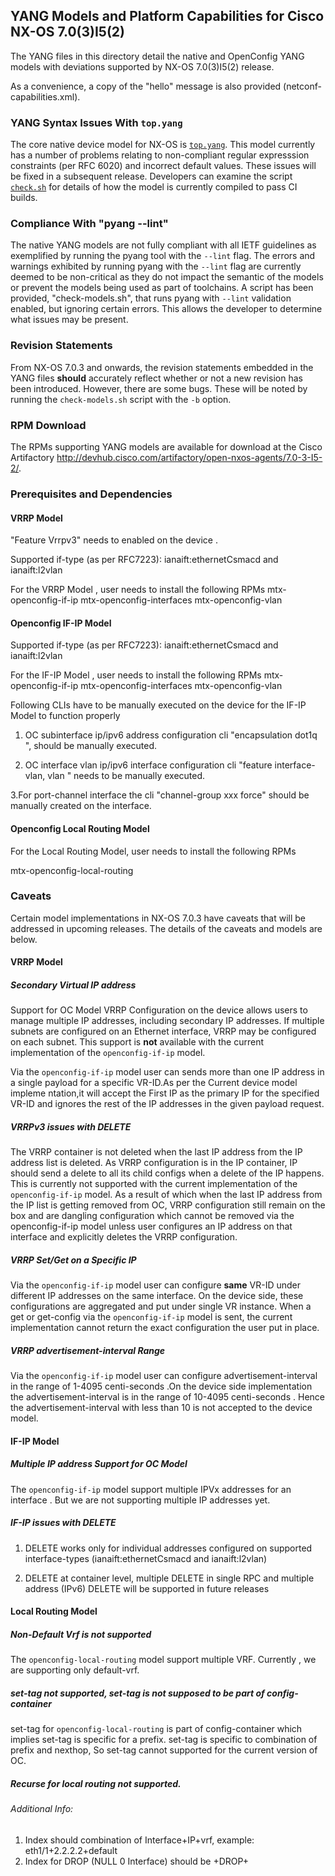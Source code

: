 ## YANG Models and Platform Capabilities for Cisco NX-OS 7.0(3)I5(2)

The YANG files in this directory detail the native and OpenConfig YANG models with deviations supported by NX-OS 7.0(3)I5(2) release.

As a convenience, a copy of the "hello" message is also provided (netconf-capabilities.xml).

### YANG Syntax Issues With ```top.yang```

The core native device model for NX-OS is [```top.yang```](top.yang). This model currently has a number of problems relating to non-compliant regular expresssion constraints (per RFC 6020) and incorrect default values. These issues will be fixed in a subsequent release.  Developers can examine the script [```check.sh```](../check.sh) for details of how the model is currently compiled to pass CI builds.


### Compliance With "pyang --lint"

The native YANG models are not fully compliant with all IETF guidelines as exemplified by running the pyang tool with the ```--lint``` flag. The errors and warnings exhibited by running pyang with the ```--lint``` flag are currently deemed to be non-critical as they do not impact the semantic of the models or prevent the models being used as part of toolchains. A script has been provided, "check-models.sh", that runs pyang with ```--lint``` validation enabled, but ignoring certain errors. This allows the developer to determine what issues may be present.


### Revision Statements

From NX-OS 7.0.3 and onwards, the revision statements embedded in the YANG files **should** accurately reflect whether or not a new revision has been introduced. However, there are some bugs. These will be noted by running the ```check-models.sh``` script with the ```-b``` option.


### RPM Download

The RPMs supporting YANG models are available for download at the Cisco Artifactory http://devhub.cisco.com/artifactory/open-nxos-agents/7.0-3-I5-2/.


### Prerequisites and Dependencies 

#### VRRP Model 

"Feature Vrrpv3" needs to enabled on the device . 


Supported if-type (as per RFC7223): ianaift:ethernetCsmacd and ianaift:l2vlan

For the VRRP Model , user needs to install the following RPMs 
mtx-openconfig-if-ip 
mtx-openconfig-interfaces 
mtx-openconfig-vlan

#### Openconfig IF-IP Model

Supported if-type (as per RFC7223): ianaift:ethernetCsmacd and ianaift:l2vlan

For the IF-IP Model , user needs to install the following RPMs 
mtx-openconfig-if-ip 
mtx-openconfig-interfaces 
mtx-openconfig-vlan

Following CLIs have to be manually executed on the device for the IF-IP Model to function properly

1. OC subinterface ip/ipv6 address configuration  cli "encapsulation dot1q <encap>", should be manually executed.

2. OC interface vlan ip/ipv6 interface configuration cli "feature interface-vlan,  vlan <xxx> " needs to be manually executed.

3.For port-channel interface the cli "channel-group xxx force" should be manually created on the interface. 


#### Openconfig Local Routing Model

For the Local Routing Model, user needs to install the following RPMs 

mtx-openconfig-local-routing


### Caveats

Certain model implementations in NX-OS 7.0.3 have caveats that will be addressed in upcoming releases. The details of the caveats and models are below.


#### VRRP Model 

##### Secondary Virtual IP address
Support for OC Model VRRP Configuration on the device allows users to manage multiple IP addresses, including secondary IP addresses. If multiple subnets are configured on an Ethernet interface, VRRP may be configured on each subnet. This support is **not** available with the current implementation of the ```openconfig-if-ip``` model.

Via the ```openconfig-if-ip``` model user can sends more than one IP address in a single payload for a specific VR-ID.As per the Current device model impleme
ntation,it will accept the First IP as the primary IP for the specified VR-ID and ignores the rest of the IP addresses in the given payload request.

##### VRRPv3 issues with DELETE
The VRRP container is not deleted when the last IP address from the IP address list is deleted. As VRRP configuration is in the IP container, IP should send a delete to all its child configs when a delete of the IP happens. This is currently not supported with the current implementation of the ```openconfig-if-ip``` model. As a result of which when the last IP address from the IP list is getting removed from OC, VRRP configuration still remain on the box and are dangling configuration which cannot be removed via the openconfig-if-ip model unless user configures an IP address on that interface and explicitly deletes the VRRP configuration. 



##### VRRP Set/Get on a Specific IP
Via the ```openconfig-if-ip``` model user can configure **same** VR-ID under different IP addresses on the same interface. On the device side, these configurations are aggregated and put under single VR instance.
When a get or get-config via the ```openconfig-if-ip``` model is sent, the current implementation cannot return the exact configuration the user put in place.


##### VRRP advertisement-interval Range
Via the ```openconfig-if-ip``` model user can configure advertisement-interval in the range of 1-4095 centi-seconds .On the device side implementation the advertisement-interval is in the range of 10-4095 centi-seconds . Hence the advertisement-interval with less than 10 is not accepted to the device model.


#### IF-IP Model

##### Multiple IP address Support for OC Model 
The ```openconfig-if-ip``` model support multiple IPVx addresses for an interface . But we are not supporting multiple IP addresses yet.

##### IF-IP issues with DELETE
1. DELETE works only for individual addresses configured on supported interface-types (ianaift:ethernetCsmacd and ianaift:l2vlan)

2. DELETE at container level, multiple DELETE in single RPC and multiple address (IPv6) DELETE will be supported in future releases


#### Local Routing Model


##### Non-Default Vrf is not supported 
The ```openconfig-local-routing``` model support multiple VRF. Currently , we are supporting only default-vrf. 


#####  set-tag not supported, set-tag is not supposed to be part of config-container 
set-tag for ```openconfig-local-routing``` is part of config-container which implies set-tag is specific for a prefix. set-tag is specific to combination of prefix and nexthop, So set-tag cannot supported for the current version of OC.

##### Recurse for local routing not supported.

###### Additional Info: 
1. Index should combination of Interface+IP+vrf, example: eth1/1+2.2.2.2+default
2. Index for DROP (NULL 0 Interface) should be +DROP+
